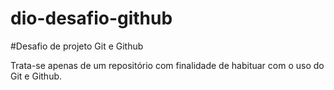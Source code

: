 # dio-desafio-github
#Desafio de projeto Git e Github

Trata-se apenas de um repositório com finalidade de habituar com o uso do Git e Github.
